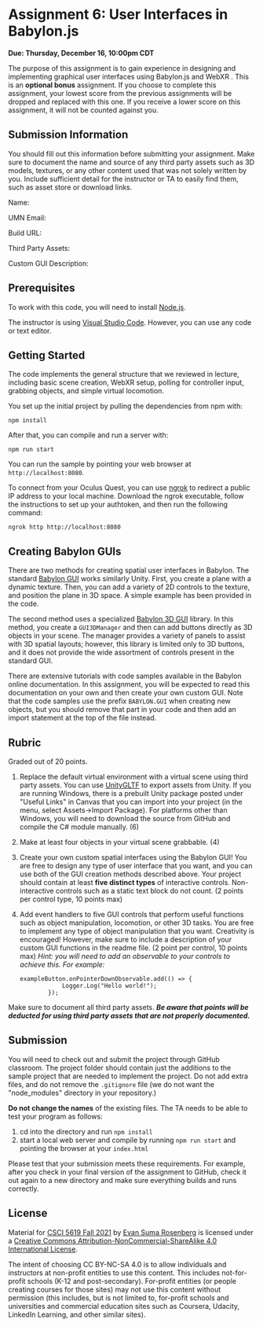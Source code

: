 # Assignment 6: User Interfaces in Babylon.js

**Due: Thursday, December 16, 10:00pm CDT**

The purpose of this assignment is to gain experience in designing and implementing graphical user interfaces using Babylon.js and WebXR .  This is an **optional bonus** assignment.  If you choose to complete this assignment, your lowest score from the previous assignments will be dropped and replaced with this one.  If you receive a lower score on this assignment, it will not be counted against you.

## Submission Information

You should fill out this information before submitting your assignment.  Make sure to document the name and source of any third party assets such as 3D models, textures, or any other content used that was not solely written by you.  Include sufficient detail for the instructor or TA to easily find them, such as asset store or download links.

Name: 

UMN Email:

Build URL:

Third Party Assets:

Custom GUI Description:

## Prerequisites

To work with this code, you will need to install [Node.js](https://nodejs.org/en/).

The instructor is using [Visual Studio Code](https://code.visualstudio.com/).  However, you can use any code or text editor.

## Getting Started

The code implements the general structure that we reviewed in lecture, including basic scene creation, WebXR setup, polling for controller input, grabbing objects, and simple virtual locomotion. 

You set up the initial project by pulling the dependencies from npm with: 

```
npm install
```

After that, you can compile and run a server with:
```
npm run start
```

You can run the sample by pointing your web browser at ```http://localhost:8080```.  

To connect from your Oculus Quest, you can use [ngrok](https://ngrok.com/) to redirect a public IP address to your local machine. Download the ngrok executable, follow the instructions to set up your authtoken, and then run the following command:

```
ngrok http http://localhost:8080
```

## Creating Babylon GUIs

There are two methods for creating spatial user interfaces in Babylon.  The standard [Babylon GUI](https://doc.babylonjs.com/divingDeeper/gui/gui) works similarly Unity.  First, you create a plane with a dynamic texture.  Then, you can add a variety of 2D controls to the texture, and position the plane in 3D space.  A simple example has been provided in the code.

The second method uses a specialized [Babylon 3D GUI](https://doc.babylonjs.com/divingDeeper/gui/gui3D) library.  In this method, you create a `GUI3DManager` and then can add buttons directly as 3D objects in your scene.  The manager provides a variety of panels to assist with 3D spatial layouts; however, this library is limited only to 3D buttons, and it does not provide the wide assortment of controls present in the standard GUI.  

There are extensive tutorials with code samples available in the Babylon online documentation. In this assignment, you will be expected to read this documentation on your own and then create your own custom GUI.  Note that the code samples use the prefix `BABYLON.GUI` when creating new objects, but you should remove that part in your code and then add an import statement at the top of the file instead.

## Rubric

Graded out of 20 points.  

1. Replace the default virtual environment with a virtual scene using third party assets.  You can use [UnityGLTF](https://github.com/KhronosGroup/UnityGLTF) to export assets from Unity.  If you are running Windows, there is a prebuilt Unity package posted under "Useful Links" in Canvas that you can import into your project (in the menu,  select Assets->Import Package).  For platforms other than Windows, you will need to download the source from GitHub and compile the C# module manually.  (6)

2. Make at least four objects in your virtual scene grabbable.  (4)

3. Create your own custom spatial interfaces using the Babylon GUI! You are free to design any type of user interface that you want, and you can use both of the GUI creation methods described above.  Your project should contain at least **five distinct types** of interactive controls. Non-interactive controls such as a static text block do not count.  (2 points per control type, 10 points max)

4. Add event handlers to five GUI controls that perform useful functions such as object manipulation, locomotion, or other 3D tasks. You are free to implement any type of object manipulation that you want. Creativity is encouraged!  However, make sure to include a description of your custom GUI functions in the readme file.  (2 point per control, 10 points max)
   *Hint: you will need to add an observable to your controls to achieve this.  For example:*

   ```
   exampleButton.onPointerDownObservable.add(() => {
               Logger.Log("Hello world!");
           });
   ```

Make sure to document all third party assets. ***Be aware that points will be deducted for using third party assets that are not properly documented.***

## Submission

You will need to check out and submit the project through GitHub classroom.  The project folder should contain just the additions to the sample project that are needed to implement the project.  Do not add extra files, and do not remove the `.gitignore` file (we do not want the "node_modules" directory in your repository.)

**Do not change the names** of the existing files.  The TA needs to be able to test your program as follows:

1. cd into the directory and run ```npm install```
2. start a local web server and compile by running ```npm run start``` and pointing the browser at your ```index.html```

Please test that your submission meets these requirements.  For example, after you check in your final version of the assignment to GitHub, check it out again to a new directory and make sure everything builds and runs correctly.

## License

Material for [CSCI 5619 Fall 2021](https://canvas.umn.edu/courses/268490) by [Evan Suma Rosenberg](https://illusioneering.umn.edu/) is licensed under a [Creative Commons Attribution-NonCommercial-ShareAlike 4.0 International License](http://creativecommons.org/licenses/by-nc-sa/4.0/).

The intent of choosing CC BY-NC-SA 4.0 is to allow individuals and instructors at non-profit entities to use this content.  This includes not-for-profit schools (K-12 and post-secondary). For-profit entities (or people creating courses for those sites) may not use this content without permission (this includes, but is not limited to, for-profit schools and universities and commercial education sites such as Coursera, Udacity, LinkedIn Learning, and other similar sites).   
